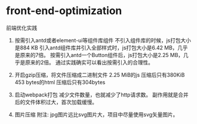 # front-end-optimization
前端优化实践

1. 按需引入antd或者element-ui等组件库组件
不引入组件库的时候，js打包大小是884 KB
引入antd组件库并引入全部样式时，js打包大小是6.42 MB，几乎是原来的7倍。
按需引入antd一个Button组件后，js打包大小是2.25 MB，几乎是原来的2倍。
通过实践确实可以看出按需引入的合理性。

2. 开启gzip压缩，将文件压缩成二进制文件
2.25 MiB的js 压缩后只有380KiB
453 bytes的html 压缩后只有304bytes

3. 启动webpack打包
减少文件数量，也就减少了http请求数。
副作用就是合并后的文件体积过大，首次加载缓慢。

4. 图片压缩
附注: jpg图片远比svg图片大，项目中尽量使用svg矢量图片。